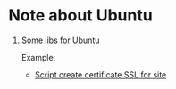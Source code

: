 # Note about Ubuntu

1. [Some libs for Ubuntu](https://github.com/FinbertMagestore/devdocs/tree/develop/mkdocs/docs/ubuntu/libs)

    Example:
    
    - [Script create certificate SSL for site](https://github.com/FinbertMagestore/devdocs/tree/develop/mkdocs/docs/ubuntu/libs/certificateSSL)
